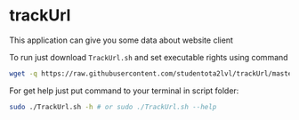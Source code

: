 # trackUrl
This application can give you some data about website client

To run just download `TrackUrl.sh` and set executable rights using command 
```bash
wget -q https://raw.githubusercontent.com/studentota2lvl/trackUrl/master/TrackUrl.sh -O ./TrackUrl.sh && chmod 755 $_
```

For get help just put command to your terminal in script folder:
```bash
sudo ./TrackUrl.sh -h # or sudo ./TrackUrl.sh --help
```